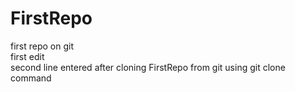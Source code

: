 # FirstRepo
first repo on git
<br>
first edit
<br>
second line entered after cloning FirstRepo from git using git clone command
